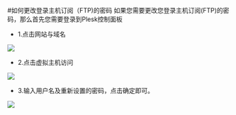 <!-- --- tag: plesk FTP 虚拟主机 -->
#如何更改登录主机订阅（FTP)的密码
如果您需要更改您登录主机订阅(FTP)的密码，那么首先您需要登录到Plesk控制面板

*    1.点击网站与域名

![](http://ww4.sinaimg.cn/large/a74ecc4cjw1dzctsclzjuj.jpg)

*    2.点击虚拟主机访问

![](http://ww3.sinaimg.cn/large/a74eed94jw1dzctwcxgsnj.jpg)

*    3.输入用户名及重新设置的密码，点击确定即可。

![](http://ww2.sinaimg.cn/large/a74e55b4jw1dzctybmxhuj.jpg)